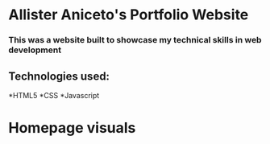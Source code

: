 # Allister Aniceto's Portfolio Website

### This was a website built to showcase my technical skills in web development

## Technologies used:

*HTML5
*CSS
*Javascript

# Homepage visuals

